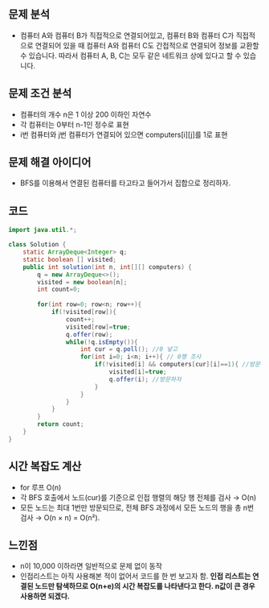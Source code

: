 ## 문제 분석
- 컴퓨터 A와 컴퓨터 B가 직접적으로 연결되어있고, 컴퓨터 B와 컴퓨터 C가 직접적으로 연결되어 있을 때 컴퓨터 A와 컴퓨터 C도 간접적으로 연결되어 정보를 교환할 수 있습니다. 따라서 컴퓨터 A, B, C는 모두 같은 네트워크 상에 있다고 할 수 있습니다.

## 문제 조건 분석
- 컴퓨터의 개수 n은 1 이상 200 이하인 자연수
- 각 컴퓨터는 0부터 n-1인 정수로 표현
- i번 컴퓨터와 j번 컴퓨터가 연결되어 있으면 computers[i][j]를 1로 표현
  
## 문제 해결 아이디어
- BFS를 이용해서 연결된 컴퓨터를 타고타고 들어가서 집합으로 정리하자.

## 코드
```java
import java.util.*;

class Solution {
    static ArrayDeque<Integer> q;
    static boolean [] visited;
    public int solution(int n, int[][] computers) {
        q = new ArrayDeque<>();
        visited = new boolean[n];
        int count=0;
        
        for(int row=0; row<n; row++){
            if(!visited[row]){
                count++;
                visited[row]=true;
                q.offer(row);
                while(!q.isEmpty()){
                    int cur = q.poll(); //0 넣고
                    for(int i=0; i<n; i++){ // 0행 조사
                        if(!visited[i] && computers[cur][i]==1){ //방문한 적 없는 노드이고, 연결된 곳이라면, 
                            visited[i]=true;
                            q.offer(i); //방문하자
                        }
                    }
                }
            }
        }
        return count;
    }
}
```

## 시간 복잡도 계산
- for 루프 O(n)
- 각 BFS 호출에서 노드(cur)를 기준으로 인접 행렬의 해당 행 전체를 검사 → O(n)
- 모든 노드는 최대 1번만 방문되므로, 전체 BFS 과정에서 모든 노드의 행을 총 n번 검사 → O(n × n) = O(n²).

## 느낀점
- n이 10,000 이하라면 일반적으로 문제 없이 동작
- 인접리스트는 아직 사용해본 적이 없어서 코드를 한 번 보고자 함.
  **인접 리스트는 연결된 노드만 탐색하므로 O(n+e)의 시간 복잡도를 나타낸다고 한다. n값이 큰 경우 사용하면 되겠다.**

